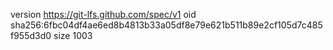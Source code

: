 version https://git-lfs.github.com/spec/v1
oid sha256:6fbc04df4ae6ed8b4813b33a05df8e79e621b511b89e2cf105d7c485f955d3d0
size 1003
